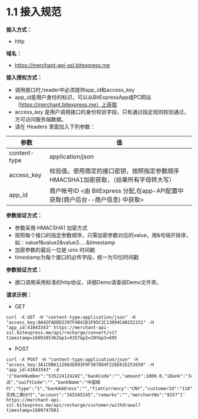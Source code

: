 # 1.1 接入规范

**接入方式：** 
- http

**域名：** 
- https://merchant-api-ssl.bitexpress.me

**接入授权方式：** 
- 调用接口时,header中必须提供app_id和access_key
- app_id是用户身份的标识，可以从BitExpressApp或PC网站（https://merchant.bitexpress.me）上获取
- access_key 是用户调用接口的身份校验字段，只有通过指定规则校验通过，方可访问服务端数据。
- 请在 Headers 里面加入下列参数：

| 参数  | 值  |
 | ----  |----  |
 | content-type | application/json |
 | access_key | 校验值。使用商定的接口密钥，按照指定参数顺序 HMACSHA1加密获取，（结果所有字母转大写） |
 | app_id | 商户帐号ID <由 BitExpress 分配,在app-API配置中获取(商户后台--商户信息) 中获取> |
   
  **参数验证方式：** 
  - 参数采用 HMACSHA1 加密方式
  - 按照每个接口的指定参数顺序，只需加密参数对应的value，用&号隔开排序，如：value1&value2&value3.....&timestamp
  - 加密参数的最后一位是 unix 时间戳
  - timestamp为每个接口的必传字段，统一为10位时间戳
  
 **参数验证方式：**  
 - 接口调用采用标准的http协议，详细Demo请查阅Demo文件夹。
 
 **请求示例：**  
 
 - GET
 ```
 curl -X GET -H "content-type:application/json" -H "access_key:8A42FADDD2397F4841B1F85C2C13094CAB152151" -H "app_id:41043343" https://merchant-api-ssl.bitexpress.me/api/recharge/convert/v1?timestamp=1609385362&p1=9357&p2=CNY&p3=695
 ```
 - POST
 ```
curl -X POST -H "content-type:application/json" -H "access_key:3A1CDB61128A3E693F0F3D7884F226E82E253650" -H "app_id:41043343" -d '{"bankNumber":"535224124242","bankCode":"","amount":1000.0,"iBank":"344244","accountName":"测试","swiftCode":"","bankName":"中国银行","type":"1","bankAddress":"","fiatCurrency":"CNY","customerId":"110","subbranch":"北京西二旗分行","account":"345345245","remarks":"","merchantNo":"9357"}' https://merchant-api-ssl.bitexpress.me/api/recharge/customer/withdrawal?timestamp=1609747081
```
   
   
   
